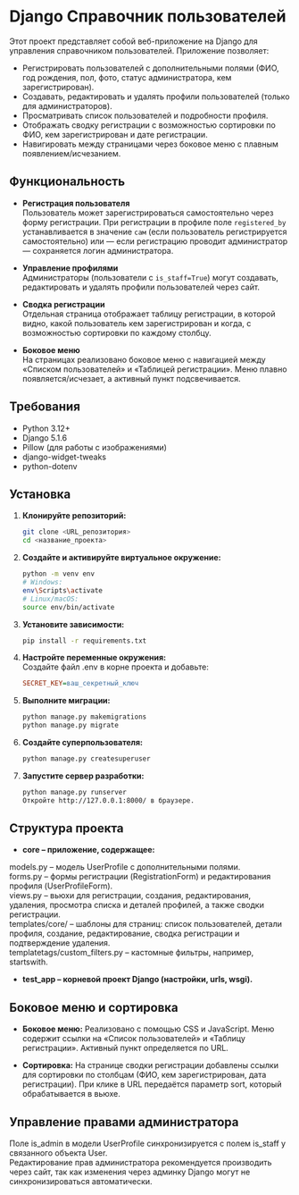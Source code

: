 ﻿# Django Справочник пользователей

Этот проект представляет собой веб-приложение на Django для управления справочником пользователей. Приложение позволяет:
- Регистрировать пользователей с дополнительными полями (ФИО, год рождения, пол, фото, статус администратора, кем зарегистрирован).
- Создавать, редактировать и удалять профили пользователей (только для администраторов).
- Просматривать список пользователей и подробности профиля.
- Отображать сводку регистрации с возможностью сортировки по ФИО, кем зарегистрирован и дате регистрации.
- Навигировать между страницами через боковое меню с плавным появлением/исчезанием.

## Функциональность

- **Регистрация пользователя**  
  Пользователь может зарегистрироваться самостоятельно через форму регистрации. При регистрации в профиле поле `registered_by` устанавливается в значение `сам` (если пользователь регистрируется самостоятельно) или — если регистрацию проводит администратор — сохраняется логин администратора.

- **Управление профилями**  
  Администраторы (пользователи с `is_staff=True`) могут создавать, редактировать и удалять профили пользователей через сайт.

- **Сводка регистрации**  
  Отдельная страница отображает таблицу регистрации, в которой видно, какой пользователь кем зарегистрирован и когда, с возможностью сортировки по каждому столбцу.

- **Боковое меню**  
  На страницах реализовано боковое меню с навигацией между «Списком пользователей» и «Таблицей регистрации». Меню плавно появляется/исчезает, а активный пункт подсвечивается.

## Требования

- Python 3.12+
- Django 5.1.6
- Pillow (для работы с изображениями)
- django-widget-tweaks
- python-dotenv

## Установка

1. **Клонируйте репозиторий:**

   ```bash
   git clone <URL_репозитория>
   cd <название_проекта>

2. **Создайте и активируйте виртуальное окружение:**

    ```bash
    python -m venv env
    # Windows:
    env\Scripts\activate
    # Linux/macOS:
    source env/bin/activate
   
3. **Установите зависимости:**

    ```bash
    pip install -r requirements.txt

4. **Настройте переменные окружения:**  
    Создайте файл .env в корне проекта и добавьте:

    ```ini
    SECRET_KEY=ваш_секретный_ключ
   
5. **Выполните миграции:**

    ```bash
    python manage.py makemigrations
    python manage.py migrate
   
6. **Создайте суперпользователя:**

    ```bash
    python manage.py createsuperuser
   
7. **Запустите сервер разработки:**

    ```bash
    python manage.py runserver
    Откройте http://127.0.0.1:8000/ в браузере.
   
## Структура проекта
- **core – приложение, содержащее:**

models.py – модель UserProfile с дополнительными полями.  
forms.py – формы регистрации (RegistrationForm) и редактирования профиля (UserProfileForm).  
views.py – вьюхи для регистрации, создания, редактирования, удаления, просмотра списка и деталей профилей, а также сводки регистрации.  
templates/core/ – шаблоны для страниц: список пользователей, детали профиля, создание, редактирование, сводка регистрации и подтверждение удаления.  
templatetags/custom_filters.py – кастомные фильтры, например, startswith.  
- **test_app – корневой проект Django (настройки, urls, wsgi).**

## Боковое меню и сортировка
- **Боковое меню:**
Реализовано с помощью CSS и JavaScript. Меню содержит ссылки на «Список пользователей» и «Таблицу регистрации». Активный пункт определяется по URL.

- **Сортировка:**
На странице сводки регистрации добавлены ссылки для сортировки по столбцам (ФИО, кем зарегистрирован, дата регистрации). При клике в URL передаётся параметр sort, который обрабатывается в вьюхе.

## Управление правами администратора
Поле is_admin в модели UserProfile синхронизируется с полем is_staff у связанного объекта User.  
Редактирование прав администратора рекомендуется производить через сайт, так как изменения через админку Django могут не синхронизироваться автоматически.
